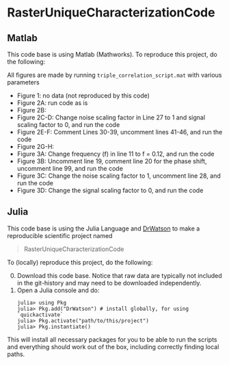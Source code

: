# RasterUniqueCharacterizationCode

## Matlab

This code base is using Matlab (Mathworks). To reproduce this project, do the following: 

All figures are made by running `triple_correlation_script.mat` with various parameters

   - Figure 1: no data (not reproduced by this code)
   - Figure 2A: run code as is
   - Figure 2B: 
   - Figure 2C-D: Change noise scaling factor in Line 27 to 1 and signal scaling factor to 0, and run the code
   - Figure 2E-F: Comment Lines 30-39, uncomment lines 41-46, and run the code
   - Figure 2G-H: 
   - Figure 3A: Change frequency (f) in line 11 to f = 0.12, and run the code
   - Figure 3B: Uncomment line 19, comment line 20 for the phase shift, uncomment line 99, and run the code
   - Figure 3C: Change the noise scaling factor to 1, uncomment line 28, and run the code
   - Figure 3D: Change the signal scaling factor to 0, and run the code


## Julia

This code base is using the Julia Language and [DrWatson](https://juliadynamics.github.io/DrWatson.jl/stable/)
to make a reproducible scientific project named
> RasterUniqueCharacterizationCode

To (locally) reproduce this project, do the following:

0. Download this code base. Notice that raw data are typically not included in the
   git-history and may need to be downloaded independently.
1. Open a Julia console and do:
   ```
   julia> using Pkg
   julia> Pkg.add("DrWatson") # install globally, for using `quickactivate`
   julia> Pkg.activate("path/to/this/project")
   julia> Pkg.instantiate()
   ```

This will install all necessary packages for you to be able to run the scripts and
everything should work out of the box, including correctly finding local paths.
